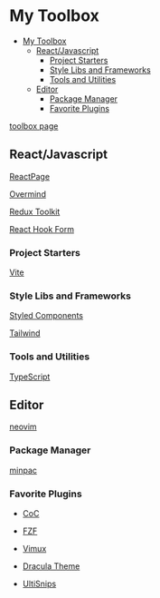 # My Toolbox

<!--ts-->

- [My Toolbox](#my-toolbox)
  - [React/Javascript](#reactjavascript)
    - [Project Starters](#project-starters)
    - [Style Libs and Frameworks](#style-libs-and-frameworks)
    - [Tools and Utilities](#tools-and-utilities)
  - [Editor](#editor)
    - [Package Manager](#package-manager)
    - [Favorite Plugins](#favorite-plugins)

<!-- Added by: runner, at: Fri Feb 18 17:43:43 UTC 2022 -->

<!--te-->

[toolbox page](https://mdxprograms.github.io/my-toolbox/)

## React/Javascript

[ReactPage](https://github.com/react-page/react-page)

[Overmind](https://overmindjs.org/)

[Redux Toolkit](https://redux-toolkit.js.org/)

[React Hook Form](https://react-hook-form.com/)

### Project Starters

[Vite](https://vitejs.dev/)

### Style Libs and Frameworks

[Styled Components](https://www.styled-components.com/)

[Tailwind](https://tailwindcss.com/)

### Tools and Utilities

[TypeScript](https://www.typescriptlang.org/)

## Editor

[neovim](https://neovim.io/)

### Package Manager

[minpac](https://github.com/k-takata/minpac)

### Favorite Plugins

- [CoC](https://github.com/neoclide/coc.nvim)

- [FZF](https://github.com/junegunn/fzf.vim)

- [Vimux](https://github.com/preservim/vimux)

- [Dracula Theme](https://github.com/dracula/vim)

- [UltiSnips](https://github.com/SirVer/ultisnips)
